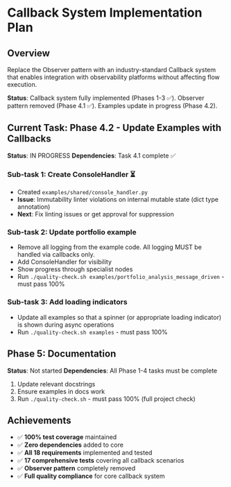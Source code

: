 # Callback System Implementation Plan

## Overview

Replace the Observer pattern with an industry-standard Callback system that enables integration with observability platforms without affecting flow execution.

**Status**: Callback system fully implemented (Phases 1-3 ✅). Observer pattern removed (Phase 4.1 ✅). Examples update in progress (Phase 4.2).

## Current Task: Phase 4.2 - Update Examples with Callbacks

**Status**: IN PROGRESS
**Dependencies**: Task 4.1 complete ✅

### Sub-task 1: Create ConsoleHandler ⏳

- Created `examples/shared/console_handler.py`
- **Issue**: Immutability linter violations on internal mutable state (dict type annotation)
- **Next**: Fix linting issues or get approval for suppression

### Sub-task 2: Update portfolio example

- Remove all logging from the example code. All logging MUST be handled via callbacks only.
- Add ConsoleHandler for visibility
- Show progress through specialist nodes
- Run `./quality-check.sh examples/portfolio_analysis_message_driven` - must pass 100%

### Sub-task 3: Add loading indicators

- Update all examples so that a spinner (or appropriate loading indicator) is shown during async operations
- Run `./quality-check.sh examples` - must pass 100%

## Phase 5: Documentation

**Status**: Not started
**Dependencies**: All Phase 1-4 tasks must be complete

1. Update relevant docstrings
2. Ensure examples in docs work
3. Run `./quality-check.sh` - must pass 100% (full project check)

## Achievements

- ✅ **100% test coverage** maintained
- ✅ **Zero dependencies** added to core
- ✅ **All 18 requirements** implemented and tested
- ✅ **17 comprehensive tests** covering all callback scenarios
- ✅ **Observer pattern** completely removed
- ✅ **Full quality compliance** for core callback system
